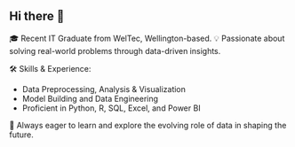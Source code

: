 ## Hi there 👋

🎓 Recent IT Graduate from WelTec, Wellington-based.
💡 Passionate about solving real-world problems through data-driven insights.

🛠 Skills & Experience:

- Data Preprocessing, Analysis & Visualization
- Model Building and Data Engineering
- Proficient in Python, R, SQL, Excel, and Power BI

🌱 Always eager to learn and explore the evolving role of data in shaping the future.

